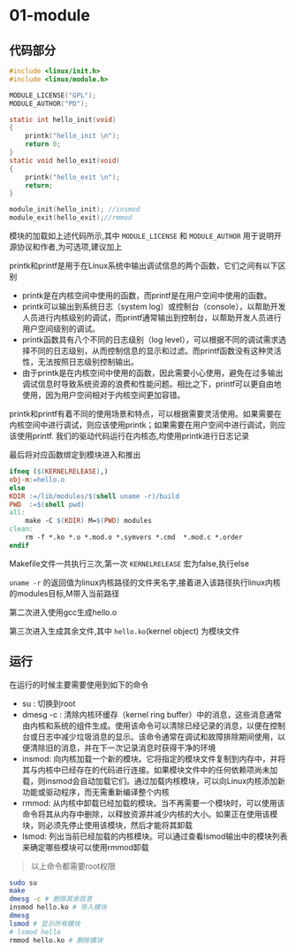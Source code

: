 
# 01-module

## 代码部分

```c
#include <linux/init.h>
#include <linux/module.h>

MODULE_LICENSE("GPL");
MODULE_AUTHOR("PD");

static int hello_init(void)
{
	printk("hello_init \n");
	return 0;
}
static void hello_exit(void)
{
	printk("hello_exit \n");
	return;
}

module_init(hello_init); //insmod
module_exit(hello_exit);//rmmod
```

模块的加载如上述代码所示,其中 `MODULE_LICENSE` 和 `MODULE_AUTHOR` 用于说明开源协议和作者,为可选项,建议加上

printk和printf是用于在Linux系统中输出调试信息的两个函数，它们之间有以下区别

- printk是在内核空间中使用的函数，而printf是在用户空间中使用的函数。
- printk可以输出到系统日志（system log）或控制台（console），以帮助开发人员进行内核级别的调试，而printf通常输出到控制台，以帮助开发人员进行用户空间级别的调试。
- printk函数具有八个不同的日志级别（log level），可以根据不同的调试需求选择不同的日志级别，从而控制信息的显示和过滤。而printf函数没有这种灵活性，无法按照日志级别控制输出。
- 由于printk是在内核空间中使用的函数，因此需要小心使用，避免在过多输出调试信息时导致系统资源的浪费和性能问题。相比之下，printf可以更自由地使用，因为用户空间相对于内核空间更加容错。

printk和printf有着不同的使用场景和特点，可以根据需要灵活使用。如果需要在内核空间中进行调试，则应该使用printk；如果需要在用户空间中进行调试，则应该使用printf. 我们的驱动代码运行在内核态,均使用printk进行日志记录

最后将对应函数绑定到模块进入和推出

```Makefile
ifneq ($(KERNELRELEASE),)
obj-m:=hello.o
else
KDIR :=/lib/modules/$(shell uname -r)/build
PWD  :=$(shell pwd)
all:
	make -C $(KDIR) M=$(PWD) modules
clean:
	rm -f *.ko *.o *.mod.o *.symvers *.cmd  *.mod.c *.order
endif
```

Makefile文件一共执行三次,第一次 `KERNELRELEASE` 宏为false,执行else

`uname -r` 的返回值为linux内核路径的文件夹名字,接着进入该路径执行linux内核的modules目标,M带入当前路径

第二次进入使用gcc生成hello.o

第三次进入生成其余文件,其中 `hello.ko`(kernel object) 为模块文件

## 运行

在运行的时候主要需要使用到如下的命令

- su : 切换到root
- dmesg -c : 清除内核环缓存（kernel ring buffer）中的消息，这些消息通常由内核和系统的组件生成。使用该命令可以清除已经记录的消息，以便在控制台或日志中减少垃圾消息的显示。该命令通常在调试和故障排除期间使用，以便清除旧的消息，并在下一次记录消息时获得干净的环境
- insmod: 向内核加载一个新的模块。它将指定的模块文件复制到内存中，并将其与内核中已经存在的代码进行连接。如果模块文件中的任何依赖项尚未加载，则insmod会自动加载它们。通过加载内核模块，可以向Linux内核添加新功能或驱动程序，而无需重新编译整个内核
- rmmod: 从内核中卸载已经加载的模块。当不再需要一个模块时，可以使用该命令将其从内存中删除，以释放资源并减少内核的大小。如果正在使用该模块，则必须先停止使用该模块，然后才能将其卸载
- lsmod: 列出当前已经加载的内核模块。可以通过查看lsmod输出中的模块列表来确定哪些模块可以使用rmmod卸载

> 以上命令都需要root权限

```bash
sudo su
make
dmesg -c # 删除其余信息
insmod hello.ko # 导入模块
dmesg
lsmod # 显示所有模块
# lsmod hello
rmmod hello.ko # 删除模块
```
